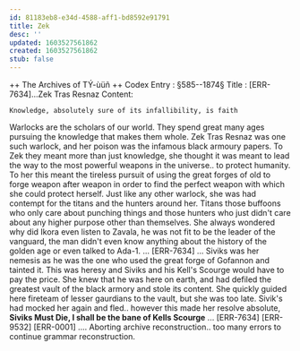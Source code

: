 ```yaml
---
id: 81183eb8-e34d-4588-aff1-bd8592e91791
title: Zek
desc: ''
updated: 1603527561862
created: 1603527561862
stub: false
---
```


++ The Archives of TÝ-ùüñ ++
Codex Entry : §585--1874§
Title : [ERR-7634]...Zek Tras Resnaz
Content:

    Knowledge, absolutely sure of its infallibility, is faith

Warlocks are the scholars of our world. They spend great many ages pursuing the knowledge that makes them whole. Zek Tras Resnaz was one such warlock, and her poison was the infamous black armoury papers. To Zek they meant more than just knowledge, she thought it was meant to lead the way to the most powerful weapons in the universe.. to protect humanity. To her this meant the tireless pursuit of using the great forges of old to forge weapon after weapon in order to find the perfect weapon with which she could protect herself. Just like any other warlock, she was had contempt for the titans and the hunters around her. Titans those buffoons who only care about punching things and those hunters who just didn't care about any higher purpose other than themselves. She always wondered why did Ikora even listen to Zavala, he was not fit to be the leader of the vanguard, the man didn't even know anything about the history of the golden age or even talked to Ada-1.
...
[ERR-7634]
...
Siviks was her nemesis as he was the one who used the great forge of Gofannon and tainted it. This was heresy and Siviks and his Kell's Scourge would have to pay the price. She knew that he was here on earth, and had defiled the greatest vault of the black armory and stole its content. She quickly guided here fireteam of lesser gaurdians to the vault, but she was too late. Sivik's had mocked her again and fled.. however this made her resolve absolute, **Siviks Must Die, I shall be the bane of Kells Scourge**
...
[ERR-7634]
[ERR-9532]
[ERR-0001]
.... Aborting archive reconstruction.. too many errors to continue grammar reconstruction.
